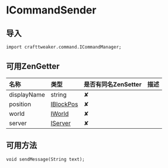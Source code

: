 # ICommandSender

## 导入

`import crafttweaker.command.ICommandManager;`

## 可用ZenGetter

| 名称 | 类型 | 是否有同名ZenSetter | 描述 |
| :--- | :--- | :--- | :--- |
| displayName | string | ✘ |  |
| position | [IBlockPos](https://youyi580.gitbook.io/zentutorial/crafttweaker-lib/world/iblockpos) | ✘ |  |
| world | [IWorld](https://youyi580.gitbook.io/zentutorial/crafttweaker-lib/world/iworld) | ✘ |  |
| server | [IServer](https://youyi580.gitbook.io/zentutorial/crafttweaker-lib/server/iserver) | ✘ |  |

## 可用方法

`void sendMessage(String text);`

